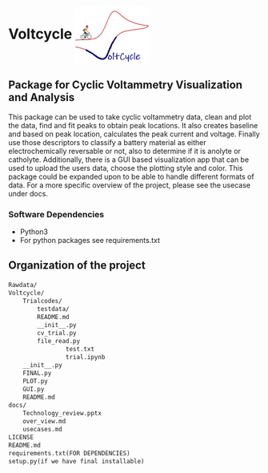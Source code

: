 # Voltcycle  <img align="center" src="images/Logo.png" width="150"> 
## Package for Cyclic Voltammetry Visualization and Analysis
This package can be used to take cyclic voltammetry data, clean and plot the data, find and fit peaks to obtain peak locations. It also creates baseline and based on peak location, calculates the peak current and voltage. Finally use those descriptors to classify a battery material as either electrochemically reversable or not, also to determine if it is anolyte or catholyte. Additionally, there is a GUI based visualization app that can be used to upload the users data, choose the plotting style and color. This package could be expanded upon to be able to handle different formats of data. For a more specific overview of the project, please see the usecase under docs. 

### Software Dependencies 
- Python3 
- For python packages see requirements.txt

## Organization of the project
``` 
Rawdata/
Voltcycle/ 
    Trialcodes/
        testdata/
        README.md
        __init__.py
        cv_trial.py
        file_read.py
				test.txt
				trial.ipynb
    __init__.py
    FINAL.py 
    PLOT.py
    GUI.py 
    README.md
docs/ 
    Technology_review.pptx
    over_view.md
    usecases.md
LICENSE
README.md
requirements.txt(FOR DEPENDENCIES)
setup.py(if we have final installable)
```
